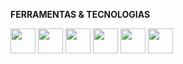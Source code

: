 **FERRAMENTAS & TECNOLOGIAS**

<img src="https://cdn.jsdelivr.net/gh/devicons/devicon/icons/python/python-original.svg" width='40' height='40' /> <img src="https://cdn.jsdelivr.net/gh/devicons/devicon/icons/html5/html5-original.svg" width='40' height='40'/> <img src="https://cdn.jsdelivr.net/gh/devicons/devicon/icons/javascript/javascript-original.svg" width='40' height='40' /> <img src="https://cdn.jsdelivr.net/gh/devicons/devicon/icons/css3/css3-original.svg" width='40' height='40' /> 
            <img src="https://cdn.jsdelivr.net/gh/devicons/devicon@latest/icons/photoshop/photoshop-original.svg" width='40' height='40' /> 
            <img src="https://cdn.jsdelivr.net/gh/devicons/devicon@latest/icons/postgresql/postgresql-original.svg" width='40' height='40' />
          
          
                    
          

          
